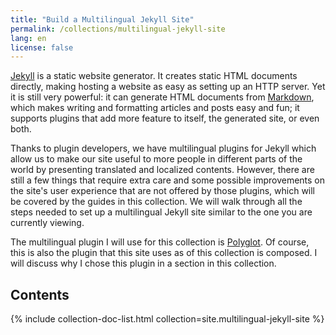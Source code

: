 ```yaml
---
title: "Build a Multilingual Jekyll Site"
permalink: /collections/multilingual-jekyll-site
lang: en
license: false
---
```


[Jekyll](https://jekyllrb.com/) is a static website generator. It creates
static HTML documents directly, making hosting a website as easy as setting up
an HTTP server. Yet it is still very powerful: it can generate HTML documents
from [Markdown](https://en.wikipedia.org/wiki/Markdown), which makes writing
and formatting articles and posts easy and fun; it supports plugins that add
more feature to itself, the generated site, or even both.

Thanks to plugin developers, we have multilingual plugins for Jekyll which
allow us to make our site useful to more people in different parts of the world
by presenting translated and localized contents. However, there are still a few
things that require extra care and some possible improvements on the site's
user experience that are not offered by those plugins, which will be covered by
the guides in this collection. We will walk through all the steps needed to set
up a multilingual Jekyll site similar to the one you are currently viewing.

The multilingual plugin I will use for this collection is
[Polyglot](https://github.com/untra/polyglot/). Of course, this is also the
plugin that this site uses as of this collection is composed. I will discuss
why I chose this plugin in a section in this collection.

## Contents

{% include collection-doc-list.html collection=site.multilingual-jekyll-site %}
